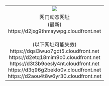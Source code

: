 ﻿<table>
  <tr></tr>
  <tr><td colspan=2 align=center><img src="https://d2jxg9thmaywpg.cloudfront.net/Up/oGate.jpg" /></td></tr>
  <tr><td colspan=2 align=center>网门动态网址<br/>(最新)
<br>https://d2jxg9thmaywpg.cloudfront.net
<br/><br/>(以下网址可能失效)
<br>https://dqsl3wuo7gdt5.cloudfront.net
<br>https://d2etq18mim9c0.cloudfront.net
<br>https://d3t3b9oesly4nt.cloudfront.net
<br>https://d3q96g2beklo0v.cloudfront.net
<br>https://d2aou4t8w6yr30.cloudfront.net
    </td>
  </tr>
</table>
